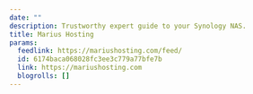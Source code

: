 ```yaml
---
date: ""
description: Trustworthy expert guide to your Synology NAS.
title: Marius Hosting
params:
  feedlink: https://mariushosting.com/feed/
  id: 6174baca068028fc3ee3c779a77bfe7b
  link: https://mariushosting.com
  blogrolls: []
---
```

